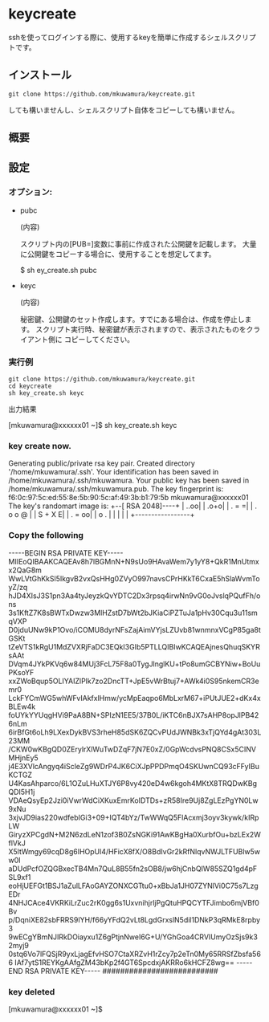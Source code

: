 # keycreate

sshを使ってログインする際に、使用するkeyを簡単に作成するシェルスクリプトです。

## インストール

    git clone https://github.com/mkuwamura/keycreate.git

しても構いませんし、シェルスクリプト自体をコピーしても構いません。

## 概要


## 設定
### オプション:

+ pubc


    (内容)
    
    スクリプト内の[PUB=]変数に事前に作成された公開鍵を記載します。
    大量に公開鍵をコピーする場合に、使用することを想定してます。

    $ sh ey_create.sh pubc

+ keyc


    (内容)
    
    秘密鍵、公開鍵のセット作成します。すでにある場合は、作成を停止します。
    スクリプト実行時、秘密鍵が表示されますので、表示されたものをクライアント側に
    コピーしてください。

    

### 実行例

    git clone https://github.com/mkuwamura/keycreate.git
    cd keycreate
    sh key_create.sh keyc

出力結果



[mkuwamura@xxxxxx01 ~]$ sh key_create.sh keyc
 ### key create now. ###
Generating public/private rsa key pair.
Created directory '/home/mkuwamura/.ssh'.
Your identification has been saved in /home/mkuwamura/.ssh/mkuwamura.
Your public key has been saved in /home/mkuwamura/.ssh/mkuwamura.pub.
The key fingerprint is:
f6:0c:97:5c:ed:55:8e:5b:90:5c:af:49:3b:b1:79:5b mkuwamura@xxxxxx01
The key's randomart image is:
+--[ RSA 2048]----+
|             ..oo|
|             .o+o|
|            . = =|
|         . o o @ |
|        S +   X E|
|       . =     oo|
|          o    . |
|                 |
|                 |
+-----------------+
 ### Copy the following ###
-----BEGIN RSA PRIVATE KEY-----
MIIEoQIBAAKCAQEAv8h7lBGMnN+N9sUo9HAvaWem7y1yY8+QkR1MnUtmxx2QaG8m
WwLVtGhKkSl5IkgvB2vxQsHHg0ZVyO997navsCPrHKkT6CxaE5hSlaWvmToyZ/zq
hJD4XIsJ3S1pn3Aa4tyJeyzkQvYDTC2Dx3rpsq4irwNn9vG0oJvslqPQufFh/ons
3s1KftZ7K8sBWTxDwzw3MlHZstD7bWt2bJKiaCiPZTuJa1pHv30Cqu3u11smqVXP
D0jduUNw9kP1Ovo/iCOMU8dyrNFsZajAimVYjsLZUvb81wnmnxVCgP85ga8tGSKt
tZeVTS1kRgU1MdZVXRjFaDC3EQkI3GIb5PTLLQIBIwKCAQEAjnesQhuqSKYRsAAt
DVqm4JYkPKVq6w84MUj3FcL75F8a0TygJlnglKU+tPo8umGCBYNiw+BoUuPKsoYF
xxZWoBqup5OLIYAIZlPlk7zo2DncTT+JpE5vWrBtuj7+AWk4i0S95nkemCR3emr0
LckFYCmWG5whWFvIAkfxlHmw/ycMpEaqpo6MbLxrM67+iPUtJUE2+dKx4xBLEw4k
foUYkYYUqgHVi9PaA8BN+SPIzN1EE5/37B0L/iKTC6nBJX7sAHP8opJlPB426nLm
6irBfGt6oLh9LXexDykBVS3rheH85dSK6ZQCvPUdJWNBk3xTjQYd4gAt303L23MM
/CKW0wKBgQD0ZErylrXlWuTwDZqF7jN7E0xZ/0GpWcdvsPNQ8CSx5CINVMHjnEy5
j4E3XVlcAngyq4iScleZg9WDrP4JK6CiXJpPPDPmqO4SKUwnCQ93cFFyIBuKCTGZ
U4KasAhparco/6L1OZuLHuXTJY6P8vy420eD4w6kgoh4MKtX8TRQDwKBgQDI5H1j
VDAeQsyEp2Jzi0iVwrWdCiXKuxEmrKoIDTDs+zR58Ire9Uj8ZgLEzPgYN0Lw9xNu
3xjvJD9ias220wdfebIGi3+09+IQT4bYz/TwWWqQ5FlAcxmj3oyv3kywk/kIRpLW
GiryzXPCgdN+M2N6zdLeN1zof3B0ZsNGKi91AwKBgHa0XurbfOu+bzLEx2WflVkJ
X5ltWmgy69cqD8g6IHOpUl4/HFicX8fX/O8BdIvGr2kRfNlqvNWJLTFUBlw5ww0I
aDUdPcfOZQGBxecTB4Mn7QuL8B55fn2sOB8/jw6hjCnbQIW85SZQ1gd4pFSL9xf1
eoHjUEFGt1BSJ1aZulLFAoGAYZONXCGTtu0+xBbJa1JH07ZYNlVi0C75s7LzgEDr
4NHJCAce4VKRKiLrZuc2rK0gg6s1UxvnihjrljPgQtuHPQCYTFJimbo6mjVBf0Bv
p/DqniXE82sbFRRS9lYH/f66yYFdQ2vLt8LgdGrxslN5dil1DNkP3qRMkE8rpby3
9wECgYBmNJIRkDOiayxu1Z6gPtjnNweI6G+U/YGhGoa4CRVIUmyOzSjs9k32myj9
0stq6Vo7lFQSjR9yxLjagEfvHSO7CtaXRZvH1rZcy7p2eTn0My65RRSfZbsfa566
IAf7ytS1REYKgAAfgZM43bKp2f4GT6SpcdxjAKRRo6kHCFZ8wg==
-----END RSA PRIVATE KEY-----
##########################
 ### key deleted ###
[mkuwamura@xxxxxx01 ~]$
